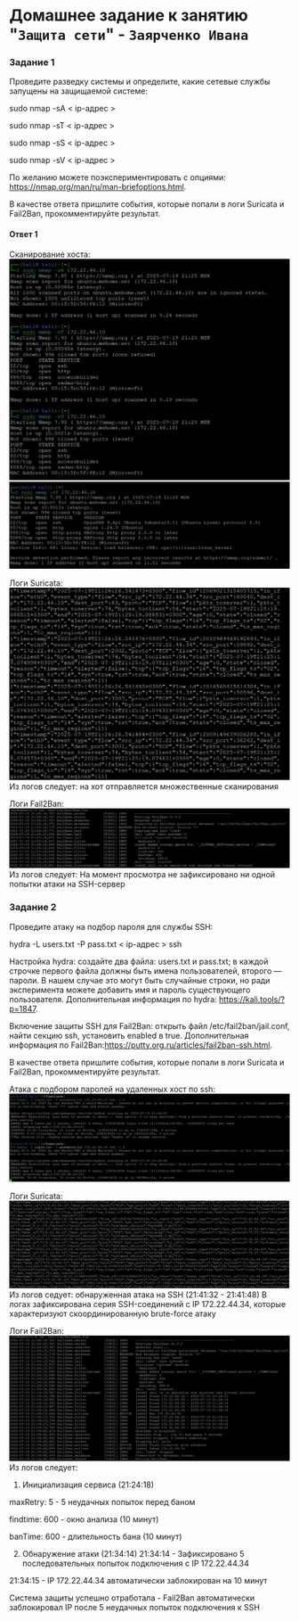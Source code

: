 # Домашнее задание к занятию "`Защита сети`" - `Заярченко Ивана`


### Задание 1
Проведите разведку системы и определите, какие сетевые службы запущены на защищаемой системе:

sudo nmap -sA < ip-адрес >

sudo nmap -sT < ip-адрес >

sudo nmap -sS < ip-адрес >

sudo nmap -sV < ip-адрес >

По желанию можете поэкспериментировать с опциями: https://nmap.org/man/ru/man-briefoptions.html.

В качестве ответа пришлите события, которые попали в логи Suricata и Fail2Ban, прокомментируйте результат.


 #### Ответ 1

Сканирование хоста:
![Scan](https://github.com/vonoid/DefendNetwork/blob/35fd5b5cd0b28a2aa8b7560b05612d763ca8e49a/1.jpg)
![Scan](https://github.com/vonoid/DefendNetwork/blob/35fd5b5cd0b28a2aa8b7560b05612d763ca8e49a/11.jpg)

Логи Suricata: 
![Scan](https://github.com/vonoid/DefendNetwork/blob/35fd5b5cd0b28a2aa8b7560b05612d763ca8e49a/12.jpg)
Из логов следует: на хот отправляется множественные сканирования


Логи Fail2Ban:
![Scan](https://github.com/vonoid/DefendNetwork/blob/35fd5b5cd0b28a2aa8b7560b05612d763ca8e49a/13.jpg)
Из логов следует: На момент просмотра не зафиксировано ни одной попытки атаки на SSH-сервер


### Задание 2

Проведите атаку на подбор пароля для службы SSH:

hydra -L users.txt -P pass.txt < ip-адрес > ssh

Настройка hydra:
создайте два файла: users.txt и pass.txt;
в каждой строчке первого файла должны быть имена пользователей, второго — пароли. В нашем случае это могут быть случайные строки, но ради эксперимента можете добавить имя и пароль существующего пользователя.
Дополнительная информация по hydra: https://kali.tools/?p=1847.

Включение защиты SSH для Fail2Ban:
открыть файл /etc/fail2ban/jail.conf,
найти секцию ssh,
установить enabled в true.
Дополнительная информация по Fail2Ban:https://putty.org.ru/articles/fail2ban-ssh.html.

В качестве ответа пришлите события, которые попали в логи Suricata и Fail2Ban, прокомментируйте результат.

Атака с подбором паролей на удаленных хост по ssh:
![atack](https://github.com/vonoid/DefendNetwork/blob/35fd5b5cd0b28a2aa8b7560b05612d763ca8e49a/20.jpg)

Логи Suricata: 
![Scan](https://github.com/vonoid/DefendNetwork/blob/35fd5b5cd0b28a2aa8b7560b05612d763ca8e49a/21.jpg)
Из логов седует: обнаруженная атака на SSH (21:41:32 - 21:41:48)
В логах зафиксирована серия SSH-соединений с IP 172.22.44.34, которые характеризуют скоординированную brute-force атаку

Логи Fail2Ban:
![Scan](https://github.com/vonoid/DefendNetwork/blob/35fd5b5cd0b28a2aa8b7560b05612d763ca8e49a/22.jpg)
Из логов следует: 

1. Инициализация сервиса (21:24:18)

maxRetry: 5 - 5 неудачных попыток перед баном

findtime: 600 - окно анализа (10 минут)

banTime: 600 - длительность бана (10 минут)

2. Обнаружение атаки (21:34:14)
21:34:14 - Зафиксировано 5 последовательных попыток подключения с IP 172.22.44.34

21:34:15 - IP 172.22.44.34 автоматически заблокирован на 10 минут

Система защиты успешно отработала - Fail2Ban автоматически заблокировал IP после 5 неудачных попыток подключения к SSH





